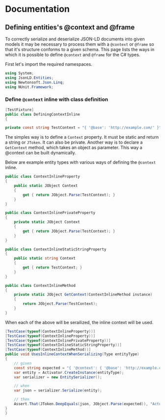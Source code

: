 # Documentation

## Defining entities's @context and @frame

To correctly serialize and deserialize JSON-LD documents into given models it may be necessary to process them with a `@context` or `@frame`
so that it's structure conforms to a given schema. This page lists the ways in which it is possible to define `@context` and `@frame` for
the C# types.

First let's import the required namespaces.
 

``` c#
using System;
using JsonLD.Entities;
using Newtonsoft.Json.Linq;
using NUnit.Framework;
```

### Define `@context` inline with class definition

``` c#
[TestFixture]
public class DefiningContextInline
{

private const string TestContext = "{ '@base': 'http://example.com/' }";
```

The simples way is to define a `Context` property. It must be static and return a string or `JToken`. It can also be private. Another way
is to declare a `GetContext` method, which takes an object as parameter. This way a @context can be built dynamically.
    
Below are example entity types with various ways of defining the `@context` inline.

``` c#
public class ContextInlineProperty
{
    public static JObject Context
    {
        get { return JObject.Parse(TestContext); }
    }
}

public class ContextInlinePrivateProperty
{
    private static JObject Context
    {
        get { return JObject.Parse(TestContext); }
    }
}

public class ContextInlineStaticStringProperty
{
    public static string Context
    {
        get { return TestContext; }
    }
}

public class ContextInlineMethod
{
    private static JObject GetContext(ContextInlineMethod instance)
    {
        return JObject.Parse(TestContext);
    }
}
```

When each of the above will be serailized, the inline context will be used.

``` c#
[TestCase(typeof(ContextInlineProperty))]
[TestCase(typeof(ContextInlineProperty))]
[TestCase(typeof(ContextInlinePrivateProperty))]
[TestCase(typeof(ContextInlineStaticStringProperty))]
[TestCase(typeof(ContextInlineMethod))]
public void UsesInlineContextWhenSerializing(Type entityType)
{
    // given
    const string expected = "{ '@context': { '@base': 'http://example.com/' } }";
    var entity = Activator.CreateInstance(entityType);
    var serializer = new EntitySerializer();

    // when
    var json = serializer.Serialize(entity);

    // then
    Assert.That(JToken.DeepEquals(json, JObject.Parse(expected)), "Actual object is {0}", json);
}
}
```
